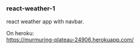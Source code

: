 ### react-weather-1
react weather app with navbar.  

On heroku:  
https://murmuring-plateau-24906.herokuapp.com/
